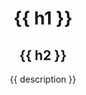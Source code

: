 <header class="hero">
  <div class="hero--content md:max-w-xl xl:max-w-4xl">
    <h1 class="font-mono text-sm mb-1">{{ h1 }}</h1>
    <h2 class="font-bold text-5xl mb-2">{{ h2 }}</h1>
    <p class="text-xl font-mono">{{ description }}</p>
  </div>
</header>